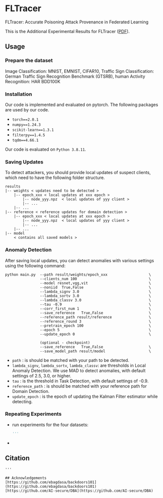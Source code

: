 # FLTracer
FLTracer: Accurate Poisoning Attack Provenance in Federated Learning

This is the Additional Experimental Results for FLTracer ([PDF](https://github.com/Eyr3/FLTracer/blob/main/FLTracer_Additional_Experimental_Results.pdf)).

## Usage
### Prepare the dataset
Image Classification: MNIST, EMNIST, CIFAR10, 
Traffic Sign Classification: German Traffic Sign Recognition Benchmark (GTSRB), 
human Activity Recognition: HAR 
BDD100K

### Installation
Our code is implemented and evaluated on pytorch. The following packages are used by our code.

- `torch==2.0.1`
- `numpy==1.24.3`
- `scikit-learn==1.3.1`
- `filterpy==1.4.5`
- `tqdm==4.66.1`

Our code is evaluated on `Python 3.8.11`.

### Saving Updates
To detect attackers, you should provide local updates of suspect clients, which need to have the following folder structure. 
```shell
results
|-- weights < updates need to be detected >
    |-- epoch_xxx < local updates at xxx epoch >
        |-- node_yyy.npz  < local updates of yyy client >
        |-- ...
    |-- ...
|-- reference < reference updates for domain detection >
    |-- epoch_xxx < local updates at xxx epoch >
        |-- node_yyy.npz  < local updates of yyy client >
        |-- ...
    |-- ...
|-- model
    < contains all saved models >
```

### Anomaly Detection
After saving local updates, you can detect anomalies with various settings using the following command:

```
python main.py  --path result/weights/epoch_xxx                   \
                --clients_num 100                                 \
                --model resnet,vgg,vit                            \
                --noniid  True,False                              \
                --lambda_signv 3.0                                \
                --lambda_sortv 3.0                                \
                --lambda_classv 3.0                               \
                --tau -0.9                                        \
                --corr_first_num 1                                \
                --save_reference   True,False                     \
                --reference_path result/reference                 \
                --reference_round 3                               \
                --pretrain_epoch 100                              \
                --epoch 5                                         \
                --update_epoch 0                                  \

                (optional - checkpoint)
                --save_reference   True,False                     \
                --save_model_path result/model                    \
```
- `path` : is should be matched with your path to be detected. 
- `lambda_signv`, `lambda_sortv`, `lambda_classv`: are thresholds in Local Anomaly Detection. We use MAD to detect anomalies, with default settings of 2.5, 3.0, or higher.
- `tau` : is the threshold in Task Detection, with default settings of -0.9.
- `reference_path` : is should be matched with your reference path for Domain Detection. 
- `update_epoch` : is the epoch of updating the Kalman Filter estimator while detecting.

### Repeating Experiments
- run experiments for the four datasets:
  ```python xxxxxx.py --params utils/X.yaml
  '''
- 


## Citation
``` 123
'''

## Acknowledgements
[https://github.com/ebagdasa/backdoors101](https://github.com/ebagdasa/backdoors101)
[https://github.com/AI-secure/DBA](https://github.com/AI-secure/DBA)

